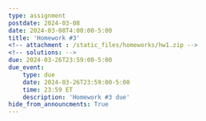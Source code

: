 ```yaml
---
type: assignment
postdate: 2024-03-08
date: 2024-03-08T4:00:00-5:00
title: 'Homework #3'
<!-- attachment : /static_files/homeworks/hw1.zip -->
<!-- solutions: -->
due: 2024-03-26T23:59:00-5:00
due_event:
    type: due
    date: 2024-03-26T23:59:00-5:00
    time: 23:59 ET
    description: 'Homework #3 due'
hide_from_announcments: True
---
```

